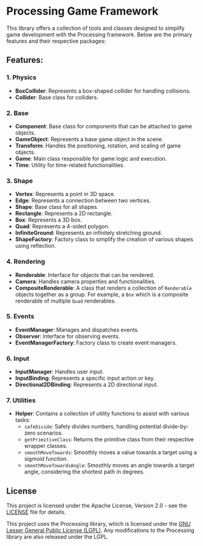 # Processing Game Framework

This library offers a collection of tools and classes designed to simplify game development with the Processing framework. Below are the primary features and their respective packages:

## Features:

### 1. **Physics**
   - **BoxCollider**: Represents a box-shaped collider for handling collisions.
   - **Collider**: Base class for colliders.

### 2. **Base**
   - **Component**: Base class for components that can be attached to game objects.
   - **GameObject**: Represents a base game object in the scene.
   - **Transform**: Handles the positioning, rotation, and scaling of game objects.
   - **Game**: Main class responsible for game logic and execution.
   - **Time**: Utility for time-related functionalities.

### 3. **Shape**
   - **Vertex**: Represents a point in 3D space.
   - **Edge**: Represents a connection between two vertices.
   - **Shape**: Base class for all shapes.
   - **Rectangle**: Represents a 2D rectangle.
   - **Box**: Represents a 3D box.
   - **Quad**: Represents a 4-sided polygon.
   - **InfiniteGround**: Represents an infinitely stretching ground.
   - **ShapeFactory**: Factory class to simplify the creation of various shapes using reflection.

### 4. **Rendering**
   - **Renderable**: Interface for objects that can be rendered.
   - **Camera**: Handles camera properties and functionalities.
   - **CompositeRenderable**: A class that renders a collection of `Renderable` objects together as a group. For example, a `Box` which is a composite renderable of multiple `Quad` renderables.

### 5. **Events**
   - **EventManager**: Manages and dispatches events.
   - **Observer**: Interface for observing events.
   - **EventManagerFactory**: Factory class to create event managers.

### 6. **Input**
   - **InputManager**: Handles user input.
   - **InputBinding**: Represents a specific input action or key.
   - **Directional2DBinding**: Represents a 2D directional input.

### 7. **Utilities**
   - **Helper**: Contains a collection of utility functions to assist with various tasks:
     - `safeDivide`: Safely divides numbers, handling potential divide-by-zero scenarios.
     - `getPrimitiveClass`: Returns the primitive class from their respective wrapper classes.
     - `smoothMoveTowards`: Smoothly moves a value towards a target using a sigmoid function.
     - `smoothMoveTowardsAngle`: Smoothly moves an angle towards a target angle, considering the shortest path in degrees.

## License

This project is licensed under the Apache License, Version 2.0 - see the [LICENSE](LICENSE) file for details.

This project uses the Processing library, which is licensed under the [GNU Lesser General Public License (LGPL)](https://github.com/processing/processing4/blob/main/LICENSE.md). Any modifications to the Processing library are also released under the LGPL.

